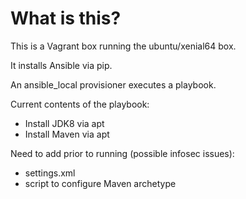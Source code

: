 # What is this?
This is a Vagrant box running the ubuntu/xenial64 box.

It installs Ansible via pip.

An ansible_local provisioner executes a playbook.

Current contents of the playbook:
* Install JDK8 via apt
* Install Maven via apt

Need to add prior to running (possible infosec issues):
* settings.xml
* script to configure Maven archetype
